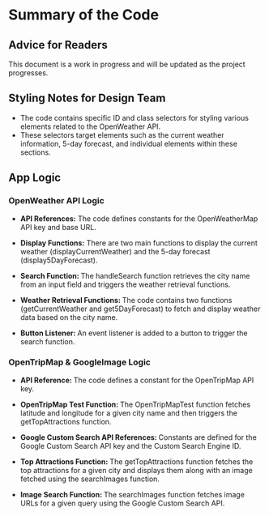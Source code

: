 # Summary of the Code

## Advice for Readers

This document is a work in progress and will be updated as the project progresses.

## Styling Notes for Design Team

* The code contains specific ID and class selectors for styling various elements related to the OpenWeather API.
* These selectors target elements such as the current weather information, 5-day forecast, and individual elements within these sections.

## App Logic

### OpenWeather API Logic

* <b> API References:</b> The code defines constants for the OpenWeatherMap API key and base URL.

* <b> Display Functions:</b> There are two main functions to display the current weather (displayCurrentWeather) and the 5-day forecast (display5DayForecast).

* <b> Search Function: </b> The handleSearch function retrieves the city name from an input field and triggers the weather retrieval functions.

* <b> Weather Retrieval Functions: </b> The code contains two functions (getCurrentWeather and get5DayForecast) to fetch and display weather data based on the city name.

* <b> Button Listener: </b> An event listener is added to a button to trigger the search function.

### OpenTripMap & GoogleImage Logic

* <b> API Reference: </b> The code defines a constant for the OpenTripMap API key.

* <b> OpenTripMap Test Function: </b> The OpenTripMapTest function fetches latitude and longitude for a given city name and then triggers the getTopAttractions function.

* <b> Google Custom Search API References: </b> Constants are defined for the Google Custom Search API key and the Custom Search Engine ID.

* <b> Top Attractions Function: </b> The getTopAttractions function fetches the top attractions for a given city and displays them along with an image fetched using the searchImages function.

* <b> Image Search Function: </b> The searchImages function fetches image URLs for a given query using the Google Custom Search API.
